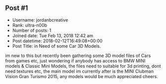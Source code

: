 ## Post #1
- Username: jordanbcreative
- Rank: ultra-n00b
- Number of posts: 1
- Joined date: Tue Feb 13, 2018 12:42 am
- Post datetime: 2018-02-12T16:49:08+00:00
- Post Title: in Need of some Car 3D Models.

im new to this but recently been gathering some 3D model files of Cars from games etc, just wondering if anybody has access to BMW MINI models & Classic Mini Models, the files need to suitable for 3d printing, dont need textures etc, the main model im currently after is the MINI Clubman Vision Gran Turismo 2015, any models would be much appreciated cheers.
